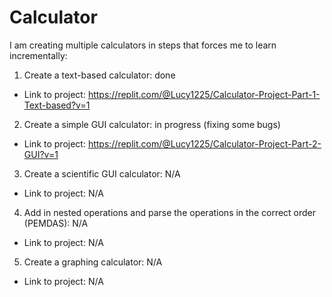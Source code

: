 # Calculator
I am creating multiple calculators in steps that forces me to learn incrementally: 
1. Create a text-based calculator: done
* Link to project: https://replit.com/@Lucy1225/Calculator-Project-Part-1-Text-based?v=1
2. Create a simple GUI calculator: in progress (fixing some bugs)
* Link to project: https://replit.com/@Lucy1225/Calculator-Project-Part-2-GUI?v=1
3. Create a scientific GUI calculator: N/A
* Link to project: N/A
4. Add in nested operations and parse the operations in the correct order (PEMDAS): N/A
* Link to project: N/A
5. Create a graphing calculator: N/A
* Link to project: N/A
